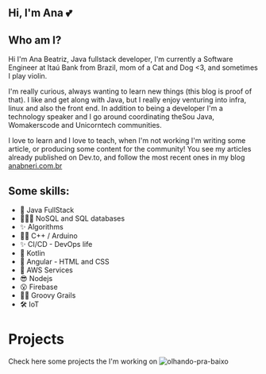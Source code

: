 ## Hi, I'm Ana :two_hearts:

## Who am I?

Hi I'm Ana Beatriz, Java fullstack developer, I'm currently a Software Engineer at Itaú Bank from Brazil, mom of a Cat and Dog <3, and sometimes I play violin.

I'm really curious, always wanting to learn new things (this blog is proof of that). I like and get along with Java, but I really enjoy venturing into infra, linux and also the front end. In addition to being a developer I'm a technology speaker and I go around coordinating theSou Java, Womakerscode and Unicorntech communities.

I love to learn and I love to teach, when I'm not working I'm writing some article, or producing some content for the community! You see my articles already published on Dev.to, and follow the most recent ones in my blog [anabneri.com.br](https://anabneri.com.br/)

## Some skills:

* 🦄 Java FullStack
* 👩🏼‍💻 NoSQL and SQL databases
* ✨ Algorithms
* 💃🏿 C++ / Arduino
* ✨ CI/CD - DevOps life
* 🤸 Kotlin
* 🎇 Angular - HTML and CSS
* 🎉 AWS Services
* 😎 Nodejs
* 😮 Firebase
* 🙌🏽 Groovy Grails
* 🛠 IoT

# Projects
Check here some projects the I'm working on
![olhando-pra-baixo](https://user-images.githubusercontent.com/42419543/87206116-6a970880-c2df-11ea-8849-e4d38d7c253d.gif)


